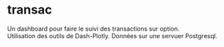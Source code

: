 # transac
Un dashboard pour faire le suivi des transactions sur option.  
Utilisation des outils de Dash-Plotly.
Données sur une servuer Postgresql.

